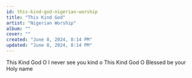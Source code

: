 ```yaml
---
id: this-kind-god-nigerian-worship
title: "This Kind God"
artist: "Nigerian Worship"
album: ""
cover: ""
created: "June 8, 2024, 8:14 PM"
updated: "June 8, 2024, 8:14 PM"
---
```


This Kind God O
I never see you kind o
This Kind God O
Blessed be your Holy name